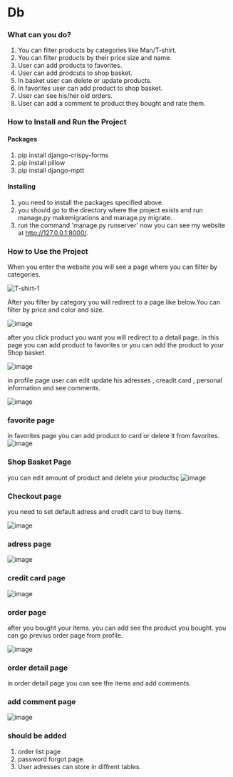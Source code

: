 # Db


### What can you do?

1. You can filter products by categories like Man/T-shirt.
2. You can filter products by their price size and name.
3. User can add products to favorites. 
4. User can add prodcuts to shop basket. 
5. In basket user can delete or update products.
6. In favorites user can add product to shop basket.
7. User can see his/her old orders.  
8. User can add a comment to product they bought and rate them.

### How to Install and Run the Project
#### Packages
1. pip install django-crispy-forms
2. pip install pillow
3. pip install django-mptt


#### Installing 
1. you need to install the packages specified above. 
2. you should go to the directory where the project exists and run manage.py makemigrations and manage.py migrate.
3. run the command 'manage.py runserver' now you can see my website at http://127.0.0.1:8000/.


### How to Use the Project
When you enter the website you will see a page where you can filter by categories.


![T-shirt-1](https://user-images.githubusercontent.com/73540960/212908707-1ba20056-114b-4e97-9f33-b44f2c25ee0e.jpg)


After you filter by category you will redirect to a page like below.You can filter by price and color and size.

![image](https://user-images.githubusercontent.com/73540960/213199594-a1584b9c-8c9f-4c90-91a1-fe79ce420284.png)

after you click product you want you will redirect to a detail page. In this page you can add product to favorites or you can add the product to your Shop basket.

![image](https://user-images.githubusercontent.com/73540960/213201386-8903c4ac-c7ac-4843-b6e9-c010e7945ac6.png)

in profile page user can edit update his adresses , creadit card , personal information and see comments. 

![image](https://user-images.githubusercontent.com/73540960/213202810-8af8216e-02ef-48a1-ade4-18388e046ae8.png)

### favorite page
in favorites page you can add product to card or delete it from favorites.
![image](https://user-images.githubusercontent.com/73540960/213203778-28b6457f-3d4f-4adf-80c9-e4f924fa9cb6.png)

### Shop Basket Page
you can edit amount of product and delete your productsç
![image](https://user-images.githubusercontent.com/73540960/213210187-3a983e38-fb08-4539-b4e8-175da3856f23.png)

### Checkout page

you need to set default adress and credit card to buy items.

![image](https://user-images.githubusercontent.com/73540960/213210932-3f0aa695-ec51-4f76-9787-b3acd4ea27d5.png)

### adress page

![image](https://user-images.githubusercontent.com/73540960/213211129-a542b5b1-5a7a-4f28-90c4-8cc8abaf7ecf.png)


### credit card page

![image](https://user-images.githubusercontent.com/73540960/213211223-efc9e534-f269-488f-86ed-e1a2887342dc.png)


### order page 
after you bought your items. you can add see the product you bought. you can go previus order page from profile.

![image](https://user-images.githubusercontent.com/73540960/213212436-269afee7-adc2-4838-96ba-1cef1d8d1a6a.png)

### order detail page

in order detail page you can see the items and add comments.

### add comment page 

![image](https://user-images.githubusercontent.com/73540960/213212921-4741b9af-e2af-4e13-8e91-7e95687f15a0.png)











### should be added 
1. order list page 
2. password forgot page.
3. User adresses can store in diffrent tables.





